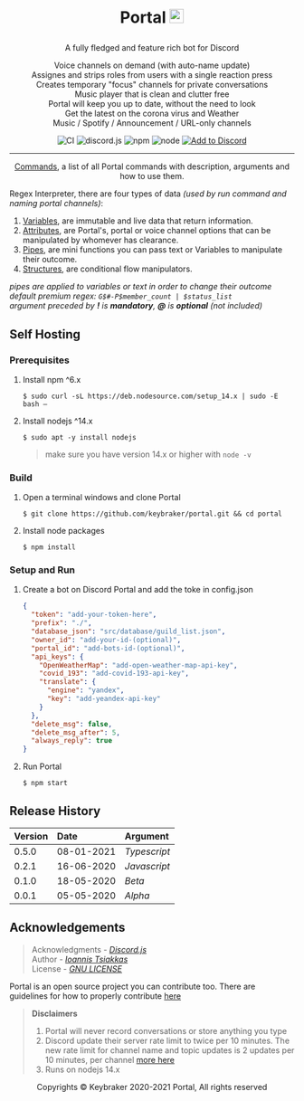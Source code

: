 <h1 align="center">Portal <img src="https://github.com/keybraker/portal/blob/master/src/assets/img/logo.png" alt="alt text" width="25" height="25"></p>
</h1>

<p align="center">A fully fledged and feature rich bot for Discord</p>

<p align="center">
    Voice channels on demand (with auto-name update)<br>
    Assignes and strips roles from users with a single reaction press<br>
    Creates temporary "focus" channels for private conversations<br>
    Music player that is clean and clutter free<br>
    Portal will keep you up to date, without the need to look<br>
    Get the latest on the corona virus and Weather<br>
    Music / Spotify / Announcement / URL-only channels<br>
</p>

<p align="center">
    <img src="https://github.com/keybraker/portal/workflows/compile%20test%20run/badge.svg" alt="CI" />
    <img src="https://img.shields.io/badge/discord.js-12.5.1-blue" alt="discord.js" />
    <img src="https://img.shields.io/badge/npm-6.14.10-blue" alt="npm" />
    <img src="https://img.shields.io/badge/node-14.15.4-blue" alt="node">
    <a href="https://discord.com/api/oauth2/authorize?client_id=704400876860735569&permissions=8&redirect_uri=http%3A%2F%2Fwww.localhost%3A4000%2Fpremium%2F&scope=bot"><img src="https://img.shields.io/badge/Add%20to%20Discord-📥-blue" alt="Add to Discord" /></a>
</p>

---

<p align="center"><a href="https://github.com/keybraker/portal/blob/master/docs/Commands.md">Commands</a>, a list of all Portal commands with description, arguments and how to use them.</p>

Regex Interpreter, there are four types of data _(used by run command and naming portal channels)_:

1. [Variables](https://github.com/keybraker/portal/blob/master/docs/Variables.md), are immutable and live data that return information.
2. [Attributes](https://github.com/keybraker/portal/blob/master/docs/Attributes.md), are Portal's, portal or voice channel options that can be manipulated by whomever has clearance.
3. [Pipes](https://github.com/keybraker/portal/blob/master/docs/Pipes.md), are mini functions you can pass text or Variables to manipulate their outcome.
4. [Structures](https://github.com/keybraker/portal/blob/master/docs/Structures.md), are conditional flow manipulators.

_pipes are applied to variables or text in order to change their outcome_<br>
_default premium regex: `G$#-P$member_count | $status_list`_<br>
_argument preceded by **!** is **mandatory**, **@** is **optional** (not included)_

## Self Hosting

### Prerequisites

1.  Install npm ^6.x

        $ sudo curl -sL https://deb.nodesource.com/setup_14.x | sudo -E bash –

2.  Install nodejs ^14.x

        $ sudo apt -y install nodejs

    > make sure you have version 14.x or higher with `node -v`

### Build

1.  Open a terminal windows and clone Portal

        $ git clone https://github.com/keybraker/portal.git && cd portal

2.  Install node packages

        $ npm install

### Setup and Run

1.  Create a bot on Discord Portal and add the toke in config.json

    ```json
    {
      "token": "add-your-token-here",
      "prefix": "./",
      "database_json": "src/database/guild_list.json",
      "owner_id": "add-your-id-(optional)",
      "portal_id": "add-bots-id-(optional)",
      "api_keys": {
        "OpenWeatherMap": "add-open-weather-map-api-key",
        "covid_193": "add-covid-193-api-key",
        "translate": {
          "engine": "yandex",
          "key": "add-yeandex-api-key"
        }
      },
      "delete_msg": false,
      "delete_msg_after": 5,
      "always_reply": true
    }
    ```

2.  Run Portal

        $ npm start

## Release History

| Version | Date       | Argument     |
| :------ | :--------- | :----------- |
| 0.5.0   | 08-01-2021 | _Typescript_ |
| 0.2.1   | 16-06-2020 | _Javascript_ |
| 0.1.0   | 18-05-2020 | _Beta_       |
| 0.0.1   | 05-05-2020 | _Alpha_      |

## Acknowledgements

> Acknowledgments - _[Discord.js](https://discord.js.org/#/)_<br>
> Author - _[Ioannis Tsiakkas](https://itsiakkas.com)_<br>
> License - _[GNU LICENSE](http://www.gnu.org/philosophy/free-sw.html)_

Portal is an open source project you can contribute too. There are guidelines for how to properly contribute [here](https://github.com/keybraker/portal/blob/master/docs/CONTRIBUTING.md)

> **Disclaimers**
>
> 1. Portal will never record conversations or store anything you type<br>
> 2. Discord update their server rate limit to twice per 10 minutes. The new rate limit for channel name and topic updates is 2 updates per 10 minutes, per channel [more here](https://github.com/discordjs/discord.js/issues/4327)<br>
> 3. Runs on nodejs 14.x

<p align="center">Copyrights © Keybraker 2020-2021 Portal, All rights reserved</p>
